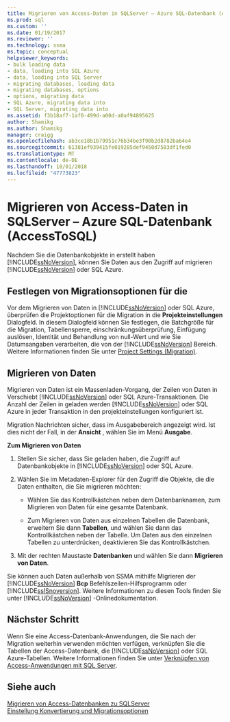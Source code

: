 ```yaml
---
title: Migrieren von Access-Daten in SQLServer – Azure SQL-Datenbank (AccessToSQL) | Microsoft-Dokumentation
ms.prod: sql
ms.custom: ''
ms.date: 01/19/2017
ms.reviewer: ''
ms.technology: ssma
ms.topic: conceptual
helpviewer_keywords:
- bulk loading data
- data, loading into SQL Azure
- data, loading into SQL Server
- migrating databases, loading data
- migrating databases, options
- options, migrating data
- SQL Azure, migrating data into
- SQL Server, migrating data into
ms.assetid: f3b18af7-1af0-499d-a00d-a0af94895625
author: Shamikg
ms.author: Shamikg
manager: craigg
ms.openlocfilehash: ab3ce18b1b79951c76b34be3f90b2d8782ba64e4
ms.sourcegitcommit: 61381ef939415fe019285def9450d7583df1fed0
ms.translationtype: MT
ms.contentlocale: de-DE
ms.lasthandoff: 10/01/2018
ms.locfileid: "47773823"
---
```

# <a name="migrating-access-data-into-sql-server---azure-sql-db-accesstosql"></a>Migrieren von Access-Daten in SQLServer – Azure SQL-Datenbank (AccessToSQL)
Nachdem Sie die Datenbankobjekte in erstellt haben [!INCLUDE[ssNoVersion](../../includes/ssnoversion-md.md)], können Sie Daten aus den Zugriff auf migrieren [!INCLUDE[ssNoVersion](../../includes/ssnoversion-md.md)] oder SQL Azure.  
  
## <a name="setting-migration-options"></a>Festlegen von Migrationsoptionen für die  
Vor dem Migrieren von Daten in [!INCLUDE[ssNoVersion](../../includes/ssnoversion-md.md)] oder SQL Azure, überprüfen die Projektoptionen für die Migration in die **Projekteinstellungen** Dialogfeld. In diesem Dialogfeld können Sie festlegen, die Batchgröße für die Migration, Tabellensperre, einschränkungsüberprüfung, Einfügung auslösen, Identität und Behandlung von null-Wert und wie Sie Datumsangaben verarbeiten, die von der [!INCLUDE[ssNoVersion](../../includes/ssnoversion-md.md)] Bereich. Weitere Informationen finden Sie unter [Project Settings (Migration)](http://msdn.microsoft.com/4caebc9c-8680-4b99-a8fa-89c43161c95d).  
  
## <a name="migrating-data"></a>Migrieren von Daten  
Migrieren von Daten ist ein Massenladen-Vorgang, der Zeilen von Daten in Verschiebt [!INCLUDE[ssNoVersion](../../includes/ssnoversion-md.md)] oder SQL Azure-Transaktionen. Die Anzahl der Zeilen in geladen werden [!INCLUDE[ssNoVersion](../../includes/ssnoversion-md.md)] oder SQL Azure in jeder Transaktion in den projekteinstellungen konfiguriert ist.  
  
Migration Nachrichten sicher, dass im Ausgabebereich angezeigt wird. Ist dies nicht der Fall, in der **Ansicht** , wählen Sie im Menü **Ausgabe**.  
  
**Zum Migrieren von Daten**  
  
1.  Stellen Sie sicher, dass Sie geladen haben, die Zugriff auf Datenbankobjekte in [!INCLUDE[ssNoVersion](../../includes/ssnoversion-md.md)] oder SQL Azure.  
  
2.  Wählen Sie im Metadaten-Explorer für den Zugriff die Objekte, die die Daten enthalten, die Sie migrieren möchten:  
  
    -   Wählen Sie das Kontrollkästchen neben dem Datenbanknamen, zum Migrieren von Daten für eine gesamte Datenbank.  
  
    -   Zum Migrieren von Daten aus einzelnen Tabellen die Datenbank, erweitern Sie dann **Tabellen**, und wählen Sie dann das Kontrollkästchen neben der Tabelle. Um Daten aus den einzelnen Tabellen zu unterdrücken, deaktivieren Sie das Kontrollkästchen.  
  
3.  Mit der rechten Maustaste **Datenbanken** und wählen Sie dann **Migrieren von Daten**.  
  
Sie können auch Daten außerhalb von SSMA mithilfe Migrieren der [!INCLUDE[ssNoVersion](../../includes/ssnoversion-md.md)] **Bcp** Befehlszeilen-Hilfsprogramm oder [!INCLUDE[ssISnoversion](../../includes/ssisnoversion-md.md)]. Weitere Informationen zu diesen Tools finden Sie unter [!INCLUDE[ssNoVersion](../../includes/ssnoversion-md.md)] -Onlinedokumentation.  
  
## <a name="next-step"></a>Nächster Schritt  
Wenn Sie eine Access-Datenbank-Anwendungen, die Sie nach der Migration weiterhin verwenden möchten verfügen, verknüpfen Sie die Tabellen der Access-Datenbank, die [!INCLUDE[ssNoVersion](../../includes/ssnoversion-md.md)] oder SQL Azure-Tabellen. Weitere Informationen finden Sie unter [Verknüpfen von Access-Anwendungen mit SQL Server](linking-access-applications-to-sql-server-azure-sql-db-accesstosql.md).  
  
## <a name="see-also"></a>Siehe auch  
[Migrieren von Access-Datenbanken zu SQLServer](migrating-access-databases-to-sql-server-azure-sql-db-accesstosql.md)  
[Einstellung Konvertierung und Migrationsoptionen](setting-conversion-and-migration-options-accesstosql.md)  
  
